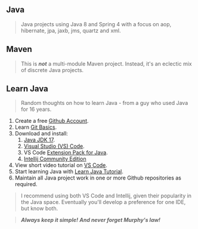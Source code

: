 Java
----
>Java projects using Java 8 and Spring 4 with a focus on aop, hibernate, jpa, jaxb, jms, quartz and xml.

Maven
-----
>This is ***not*** a multi-module Maven project. Instead, it's an eclectic mix of discrete Java projects.

Learn Java
----------
>Random thoughts on how to learn Java - from a guy who used Java for 16 years.
1. Create a free [Github Account]( github.com ).
2. Learn [Git Basics]( https://www.freecodecamp.org/news/learn-the-basics-of-git-in-under-10-minutes-da548267cc91/ ).
3. Download and install:
   1. [Java JDK 17]( https://www.oracle.com/java/technologies/downloads/#java17 ).
   2. [Visual Studio (VS) Code]( https://code.visualstudio.com/download ).
   3. VS Code [Extension Pack for Java](https://marketplace.visualstudio.com/items?itemName=vscjava.vscode-java-pack).
   4. [Intellij Community Edition](https://www.jetbrains.com/idea/download/#section=mac)
4. View short video tutorial on [VS Code]( https://code.visualstudio.com/learn/get-started/basics ).
5. Start learning Java with [Learn Java Tutorial](https://www.codecademy.com/learn/learn-java).
6. Maintain all Java project work in one or more Github repositories as required.

>I recommend using both VS Code and Intellij, given their popularity in the Java space. Eventually you'll develop a
>preference for one IDE, but know both.

>***Always keep it simple!*** ***And never forget Murphy's law!***
